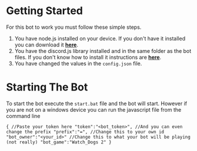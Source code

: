# Getting Started
For this bot to work you must follow these simple steps.

1. You have node.js installed on your device. If you don't have it installed you can download it **[here](https://nodejs.org)**.
2. You have the discord.js library installed and in the same folder as the bot files. If you don't know how to install it instructions are **[here](https://discord.js.org/#/)**.
3. You have changed the values in the `config.json` file.

# Starting The Bot
To start the bot execute the `start.bat` file and the bot will start. However if you are not on a windows device you can run the javascript file from the command line

`
{
  //Paste your token here
  "token":"<bot_token>",
  //And you can even change the prefix
  "prefix":"=",
  //Change this to your own id
  "bot_owner":"<your_id>"
  //Change this to what your bot will be playing (not really)
  "bot_game":"Watch_Dogs 2"
}
`
